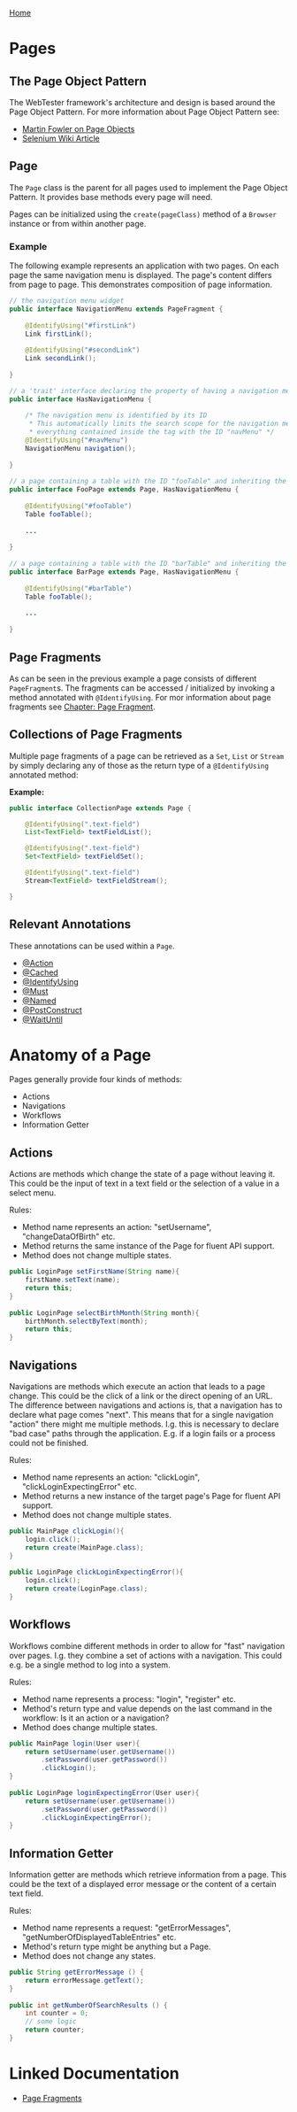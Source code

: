 [Home](../README.md)

# Pages

## The Page Object Pattern
The WebTester framework's architecture and design is based around the Page Object Pattern.
For more information about Page Object Pattern see:
- [Martin Fowler on Page Objects](http://martinfowler.com/bliki/PageObject.html)
- [Selenium Wiki Article](https://code.google.com/p/selenium/wiki/PageObjects)

## Page
The `Page` class is the parent for all pages used to implement the Page Object Pattern.
It provides base methods every page will need.

Pages can be initialized using the `create(pageClass)` method of a `Browser` instance or from within another page.

### Example
The following example represents an application with two pages.
On each page the same navigation menu is displayed.
The page's content differs from page to page.
This demonstrates composition of page information.

```java
// the navigation menu widget
public interface NavigationMenu extends PageFragment {
 
    @IdentifyUsing("#firstLink")
    Link firstLink();
 
    @IdentifyUsing("#secondLink")
    Link secondLink();
 
}

// a 'trait' interface declaring the property of having a navigation menu
public interface HasNavigationMenu {
 
    /* The navigation menu is identified by its ID
     * This automatically limits the search scope for the navigation menu's fragments to 
     * everything contained inside the tag with the ID "navMenu" */
    @IdentifyUsing("#navMenu")
    NavigationMenu navigation();
 
}
 
// a page containing a table with the ID "fooTable" and inheriting the navigation menu trait
public interface FooPage extends Page, HasNavigationMenu {
     
    @IdentifyUsing("#fooTable")
    Table fooTable();
 
    ...
 
}
 
// a page containing a table with the ID "barTable" and inheriting the navigation menu trait
public interface BarPage extends Page, HasNavigationMenu {
 
    @IdentifyUsing("#barTable")
    Table fooTable();
 
    ...
 
}
```

## Page Fragments
As can be seen in the previous example a page consists of different `PageFragment`s.
The fragments can be accessed / initialized by invoking a method annotated with `@IdentifyUsing`.
For mor information about page fragments see [Chapter: Page Fragment](page-fragment.md).

## Collections of Page Fragments
Multiple page fragments of a page can be retrieved as a `Set`, `List` or `Stream` by simply declaring any of those 
as the return type of a `@IdentifyUsing` annotated method:

**Example:**
```java
public interface CollectionPage extends Page {

    @IdentifyUsing(".text-field")
    List<TextField> textFieldList();

    @IdentifyUsing(".text-field")
    Set<TextField> textFieldSet();

    @IdentifyUsing(".text-field")
    Stream<TextField> textFieldStream();

}
```

## Relevant Annotations
These annotations can be used within a `Page`.

- [@Action](annotation-action.md)
- [@Cached](annotation-cached.md)
- [@IdentifyUsing](annotation-identify-using.md)
- [@Must](annotation-must.md)
- [@Named](annotation-named.md)
- [@PostConstruct](annotation-post-construct.md)
- [@WaitUntil](annotation-wait-until.md)

# Anatomy of a Page 
Pages generally provide four kinds of methods:

- Actions
- Navigations
- Workflows
- Information Getter

## Actions
Actions are methods which change the state of a page without leaving it. This could be the input of text in a text field or 
the selection of a value in a select menu.
   
Rules:
   
- Method name represents an action: "setUsername", "changeDataOfBirth" etc.
- Method returns the same instance of the Page for fluent API support.
- Method does not change multiple states.

```java
public LoginPage setFirstName(String name){
    firstName.setText(name);
    return this;
}
 
public LoginPage selectBirthMonth(String month){
    birthMonth.selectByText(month);
    return this;
}
```

## Navigations
Navigations are methods which execute an action that leads to a page change. This could be the click of a link or the direct 
opening of an URL. The difference between navigations and actions is, that a navigation has to declare what page comes "next". 
This means that for a single navigation "action" there might me multiple methods. I.g. this is necessary to declare "bad case" 
paths through the application. E.g. if a login fails or a process could not be finished.
   
Rules:
   
- Method name represents an action: "clickLogin", "clickLoginExpectingError" etc.
- Method returns a new instance of the target page's Page for fluent API support.
- Method does not change multiple states.

```java
public MainPage clickLogin(){
    login.click();
    return create(MainPage.class);
}
 
public LoginPage clickLoginExpectingError(){
    login.click();
    return create(LoginPage.class);
}
```

## Workflows
Workflows combine different methods in order to allow for "fast" navigation over pages. I.g. they combine a set of actions 
with a navigation. This could e.g. be a single method to log into a system.
   
Rules:
   
- Method name represents a process: "login", "register" etc.
- Method's return type and value depends on the last command in the workflow: Is it an action or a navigation?
- Method does change multiple states.

```java
public MainPage login(User user){
    return setUsername(user.getUsername())
        .setPassword(user.getPassword())
        .clickLogin();
}
 
public LoginPage loginExpectingError(User user){
    return setUsername(user.getUsername())
        .setPassword(user.getPassword())
        .clickLoginExpectingError();
}
```

## Information Getter
Information getter are methods which retrieve information from a page. This could be the text of a displayed error 
message or the content of a certain text field.
  
Rules:
  
- Method name represents a request: "getErrorMessages", "getNumberOfDisplayedTableEntries" etc.
- Method's return type might be anything but a Page.
- Method does not change any states.

```java
public String getErrorMessage () {
    return errorMessage.getText();
}
 
public int getNumberOfSearchResults () {
    int counter = 0;
    // some logic
    return counter;
}
```

# Linked Documentation

- [Page Fragments](page-fragment.md)
